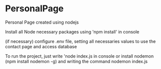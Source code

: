 # PersonalPage
Personal Page created using nodejs


Install all Node necessary packages using 'npm install' in console

 (if necessary) configure .env file, setting all necessaries values to use the contact page and access database

To run the project, just write 'node index.js in console or install nodemon (npm install nodemon -g) and writing the command nodemon index.js